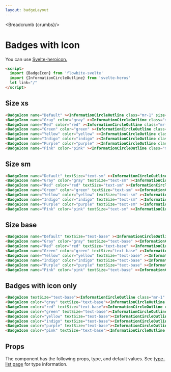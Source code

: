 ```yaml
---
layout: badgeLayout
---
```


<script>
  import { BadgeIcon, Table, TableDefaultRow, Breadcrumb } from '$lib/index'
  import {InformationCircleOutline} from 'svelte-heros'
  import componentProps from '../props/BadgeLink.json'
  // Props table
  export let items = componentProps.props
	let propHeader = ['Name', 'Type', 'Default']
	// console.log(items)
	let divClass='w-full relative overflow-x-auto shadow-md sm:rounded-lg'
  let crumbs = [
    {
      label:'Home',
      href:'/'
    },
    {
      label:'Badges',
      href:'/badges/'
    },
    {
      label:'Icon badge',
      href:'/badges/badge-icon'
    }
  ]
</script>

<Breadcrumb {crumbs}/>

<h1 class="text-3xl w-full dark:text-white py-8">Badges with Icon</h1>

<p>You can use <a href="https://github.com/shinokada/svelte-heroicons" target="_blank" class="text-blue-600 hover:underline dark:text-blue-500">Svelte-heroicon.</a></p>

```html
<script>
  import {BadgeIcon} from 'flowbite-svelte'
  import {InformationCircleOutline} from 'svelte-heros'
  let link="/"
</script>
```

<h2 class="text-2xl w-full dark:text-white py-4">Size xs</h2>

<div
  class="container rounded-xl mx-auto bg-gradient-to-r bg-white dark:bg-gray-900 border border-gray-200 dark:border-gray-700 p-2 sm:p-6">
<BadgeIcon name="Default" ><InformationCircleOutline class="mr-1" size="14"/></BadgeIcon>
<BadgeIcon name="Gray" color="gray" ><InformationCircleOutline class="mr-1" size="14"/></BadgeIcon>
<BadgeIcon name="Red" color="red" ><InformationCircleOutline class="mr-1" size="14"/></BadgeIcon>
<BadgeIcon name="Green" color="green" ><InformationCircleOutline class="mr-1" size="14"/></BadgeIcon>
<BadgeIcon name="Yellow" color="yellow" ><InformationCircleOutline class="mr-1" size="14"/></BadgeIcon>
<BadgeIcon name="Indigo" color="indigo" ><InformationCircleOutline class="mr-1" size="14"/></BadgeIcon>
<BadgeIcon name="Purple" color="purple" ><InformationCircleOutline class="mr-1" size="14"/></BadgeIcon>
<BadgeIcon name="Pink" color="pink" ><InformationCircleOutline class="mr-1" size="14"/></BadgeIcon>
</div>

```html
<BadgeIcon name="Default" ><InformationCircleOutline class="mr-1" size="14"/></BadgeIcon>
<BadgeIcon name="Gray" color="gray" ><InformationCircleOutline class="mr-1" size="14"/></BadgeIcon>
<BadgeIcon name="Red" color="red" ><InformationCircleOutline class="mr-1" size="14"/></BadgeIcon>
<BadgeIcon name="Green" color="green" ><InformationCircleOutline class="mr-1" size="14"/></BadgeIcon>
<BadgeIcon name="Yellow" color="yellow" ><InformationCircleOutline class="mr-1" size="14"/></BadgeIcon>
<BadgeIcon name="Indigo" color="indigo" ><InformationCircleOutline class="mr-1" size="14"/></BadgeIcon>
<BadgeIcon name="Purple" color="purple" ><InformationCircleOutline class="mr-1" size="14"/></BadgeIcon>
<BadgeIcon name="Pink" color="pink" ><InformationCircleOutline class="mr-1" size="14"/></BadgeIcon>
```

<h2 class="text-2xl w-full dark:text-white py-4">Size sm</h2>

<div
  class="container rounded-xl mx-auto bg-gradient-to-r bg-white dark:bg-gray-900 border border-gray-200 dark:border-gray-700 p-2 sm:p-6">
<BadgeIcon name="Default" textSize="text-sm" ><InformationCircleOutline class="mr-1" size="16"/></BadgeIcon>
<BadgeIcon name="Gray" color="gray" textSize="text-sm" ><InformationCircleOutline class="mr-1" size="16"/></BadgeIcon>
<BadgeIcon name="Red" color="red" textSize="text-sm" ><InformationCircleOutline class="mr-1" size="16"/></BadgeIcon>
<BadgeIcon name="Green" color="green" textSize="text-sm" ><InformationCircleOutline class="mr-1" size="16"/></BadgeIcon>
<BadgeIcon name="Yellow" color="yellow" textSize="text-sm" ><InformationCircleOutline class="mr-1" size="16"/></BadgeIcon>
<BadgeIcon name="Indigo" color="indigo" textSize="text-sm" ><InformationCircleOutline class="mr-1" size="16"/></BadgeIcon>
<BadgeIcon name="Purple" color="purple" textSize="text-sm" ><InformationCircleOutline class="mr-1" size="16"/></BadgeIcon>
<BadgeIcon name="Pink" color="pink" textSize="text-sm" ><InformationCircleOutline class="mr-1" size="16"/></BadgeIcon>
</div>

```html
<BadgeIcon name="Default" textSize="text-sm" ><InformationCircleOutline class="mr-1" size="18"/></BadgeIcon>
<BadgeIcon name="Gray" color="gray" textSize="text-sm" ><InformationCircleOutline class="mr-1" size="18"/></BadgeIcon>
<BadgeIcon name="Red" color="red" textSize="text-sm" ><InformationCircleOutline class="mr-1" size="18"/></BadgeIcon>
<BadgeIcon name="Green" color="green" textSize="text-sm" ><InformationCircleOutline class="mr-1" size="18"/></BadgeIcon>
<BadgeIcon name="Yellow" color="yellow" textSize="text-sm" ><InformationCircleOutline class="mr-1" size="18"/></BadgeIcon>
<BadgeIcon name="Indigo" color="indigo" textSize="text-sm" ><InformationCircleOutline class="mr-1" size="18"/></BadgeIcon>
<BadgeIcon name="Purple" color="purple" textSize="text-sm" ><InformationCircleOutline class="mr-1" size="18"/></BadgeIcon>
<BadgeIcon name="Pink" color="pink" textSize="text-sm" ><InformationCircleOutline class="mr-1" size="18"/></BadgeIcon>
```

<h2 class="text-2xl w-full dark:text-white py-4">Size base</h2>

<div
  class="container rounded-xl mx-auto bg-gradient-to-r bg-white dark:bg-gray-900 border border-gray-200 dark:border-gray-700 p-2 sm:p-6">
<BadgeIcon name="Default" textSize="text-base" ><InformationCircleOutline class="mr-1" size="18"/></BadgeIcon>
<BadgeIcon name="Gray" color="gray" textSize="text-base" ><InformationCircleOutline class="mr-1" size="18"/></BadgeIcon>
<BadgeIcon name="Red" color="red" textSize="text-base" ><InformationCircleOutline class="mr-1" size="18"/></BadgeIcon>
<BadgeIcon name="Green" color="green" textSize="text-base" ><InformationCircleOutline class="mr-1" size="18"/></BadgeIcon>
<BadgeIcon name="Yellow" color="yellow" textSize="text-base" ><InformationCircleOutline class="mr-1" size="18"/></BadgeIcon>
<BadgeIcon name="Indigo" color="indigo" textSize="text-base" ><InformationCircleOutline class="mr-1" size="18"/></BadgeIcon>
<BadgeIcon name="Purple" color="purple" textSize="text-base" ><InformationCircleOutline class="mr-1" size="18"/></BadgeIcon>
<BadgeIcon name="Pink" color="pink" textSize="text-base" ><InformationCircleOutline class="mr-1" size="18"/></BadgeIcon>
</div>

```html
<BadgeIcon name="Default" textSize="text-base" ><InformationCircleOutline class="mr-1" size="18"/></BadgeIcon>
<BadgeIcon name="Gray" color="gray" textSize="text-base" ><InformationCircleOutline class="mr-1" size="18"/></BadgeIcon>
<BadgeIcon name="Red" color="red" textSize="text-base" ><InformationCircleOutline class="mr-1" size="18"/></BadgeIcon>
<BadgeIcon name="Green" color="green" textSize="text-base" ><InformationCircleOutline class="mr-1" size="18"/></BadgeIcon>
<BadgeIcon name="Yellow" color="yellow" textSize="text-base" ><InformationCircleOutline class="mr-1" size="18"/></BadgeIcon>
<BadgeIcon name="Indigo" color="indigo" textSize="text-base" ><InformationCircleOutline class="mr-1" size="18"/></BadgeIcon>
<BadgeIcon name="Purple" color="purple" textSize="text-base" ><InformationCircleOutline class="mr-1" size="18"/></BadgeIcon>
<BadgeIcon name="Pink" color="pink" textSize="text-base" ><InformationCircleOutline class="mr-1" size="18"/></BadgeIcon>
```

<h2 class="text-2xl w-full dark:text-white py-4">Badges with icon only</h2>

<div
  class="container rounded-xl mx-auto bg-gradient-to-r bg-white dark:bg-gray-900 border border-gray-200 dark:border-gray-700 p-2 sm:p-6">
<BadgeIcon textSize="text-base"><InformationCircleOutline size="16" /></BadgeIcon>
<BadgeIcon color="gray" textSize="text-base"><InformationCircleOutline size="16" /></BadgeIcon>
<BadgeIcon color="red" textSize="text-base"><InformationCircleOutline size="16" /></BadgeIcon>
<BadgeIcon color="green" textSize="text-base"><InformationCircleOutline size="16" /></BadgeIcon>
<BadgeIcon color="yellow" textSize="text-base"><InformationCircleOutline size="16" /></BadgeIcon>
<BadgeIcon color="indigo" textSize="text-base"><InformationCircleOutline size="16" /></BadgeIcon>
<BadgeIcon color="purple" textSize="text-base"><InformationCircleOutline size="16" /></BadgeIcon>
<BadgeIcon color="pink" textSize="text-base"><InformationCircleOutline size="16" /></BadgeIcon>
</div>

```html
<BadgeIcon textSize="text-base"><InformationCircleOutline class="mr-1" size="18" /></BadgeIcon>
<BadgeIcon color="gray" textSize="text-base"><InformationCircleOutline class="mr-1" size="18" /></BadgeIcon>
<BadgeIcon color="red" textSize="text-base"><InformationCircleOutline class="mr-1" size="18" /></BadgeIcon>
<BadgeIcon color="green" textSize="text-base"><InformationCircleOutline class="mr-1" size="18" /></BadgeIcon>
<BadgeIcon color="yellow" textSize="text-base"><InformationCircleOutline class="mr-1" size="18" /></BadgeIcon>
<BadgeIcon color="indigo" textSize="text-base"><InformationCircleOutline class="mr-1" size="18" /></BadgeIcon>
<BadgeIcon color="purple" textSize="text-base"><InformationCircleOutline class="mr-1" size="18" /></BadgeIcon>
<BadgeIcon color="pink" textSize="text-base"><InformationCircleOutline class="mr-1" size="18" /></BadgeIcon>
```

<h2 class="text-2xl w-full text-gray-900 dark:text-white py-8">Props</h2>

<p>The component has the following props, type, and default values. See <a href="/type-list" class="text-blue-600 hover:underline dark:text-blue-500">type-list page</a> for type information.</p>

<Table header={propHeader} {divClass} >
  <TableDefaultRow {items} rowState='hover' />
</Table>